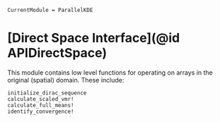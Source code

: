 ```@meta
CurrentModule = ParallelKDE
```

# [Direct Space Interface](@id APIDirectSpace)

This module contains low level functions for operating on arrays in the original (spatial) domain. These include:

```@docs
initialize_dirac_sequence
calculate_scaled_vmr!
calculate_full_means!
identify_convergence!
```
